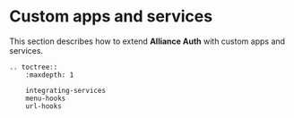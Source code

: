 # Custom apps and services

This section describes how to extend **Alliance Auth** with custom apps and services.

```eval_rst
.. toctree::
    :maxdepth: 1

    integrating-services
    menu-hooks
    url-hooks
```
